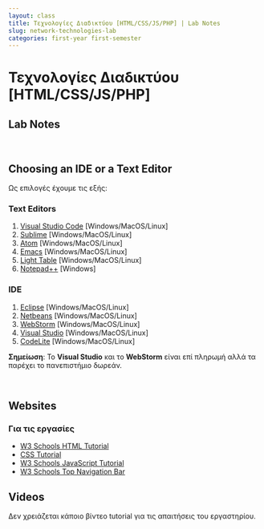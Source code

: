 ```yaml
---
layout: class
title: Τεχνολογίες Διαδικτύου [HTML/CSS/JS/PHP] | Lab Notes
slug: network-technologies-lab
categories: first-year first-semester
---
```


# Τεχνολογίες Διαδικτύου [HTML/CSS/JS/PHP]

## Lab Notes

<br />

## Choosing an IDE or a Text Editor

Ως επιλογές έχουμε τις εξής:

### Text Editors
1. [Visual Studio Code](https://code.visualstudio.com/#alt-downloads) [Windows/MacOS/Linux]
2. [Sublime](https://www.sublimetext.com/download) [Windows/MacOS/Linux]
3. [Atom](https://atom.io/) [Windows/MacOS/Linux]
4. [Emacs](https://www.gnu.org/software/emacs/) [Windows/MacOS/Linux]
5. [Light Table](http://lighttable.com/) [Windows/MacOS/Linux]
6. [Notepad++](https://notepad-plus-plus.org/) [Windows]

### IDE

1. [Eclipse](https://www.eclipse.org/) [Windows/MacOS/Linux]
2. [Netbeans](https://netbeans.apache.org/) [Windows/MacOS/Linux]
3. [WebStorm](https://www.jetbrains.com/webstorm/) [Windows/MacOS/Linux]
4. [Visual Studio](https://visualstudio.microsoft.com/vs/) [Windows/MacOS/Linux]
5. [CodeLite](https://codelite.org/) [Windows/MacOS/Linux]

**Σημείωση**: Το **Visual Studio** και το **WebStorm** είναι επί πληρωμή αλλά τα παρέχει το πανεπιστήμιο δωρεάν.

<br />

## Websites

### Για τις εργασίες

* [W3 Schools HTML Tutorial](https://www.w3schools.com/html/html_intro.asp)
* [CSS Tutorial](https://www.tutorialspoint.com/css/index.htm)
* [W3 Schools JavaScript Tutorial](https://www.w3schools.com/js/js_intro.asp)
* [W3 Schools Top Navigation Bar](https://www.w3schools.com/howto/howto_js_topnav.asp)

## Videos

Δεν χρειάζεται κάποιο βίντεο tutorial για τις απαιτήσεις του εργαστηρίου.
